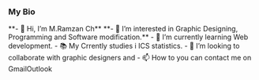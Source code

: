 <h3>My Bio</h3>
**- 👋 Hi, I’m M.Ramzan Ch**
**- 👀 I’m interested in Graphic Designing, Programming and Software modification.**
- 🌱 I’m currently learning Web development.
- 📚 My Crrently studies i ICS statistics.
- 💞️ I’m looking to collaborate with graphic designers and 
- 📫 How to you can contact me on <a href:"mailto:rm4814691@gmail.com" target:"_blank">Gmail</a><a href:"mailto:rm4814691@outlook.com" target:"_blank">Outlook</a>


<!---
MegaMind-Solution/MegaMind-Solution is a ✨ special ✨ repository because its `README.md` (this file) appears on your GitHub profile.
You can click the Preview link to take a look at your changes.
--->
